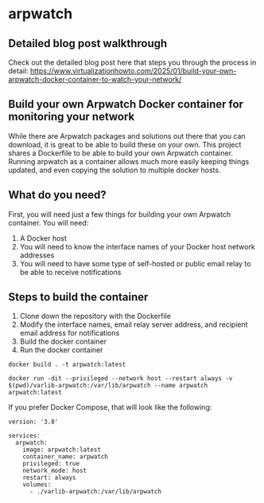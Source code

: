 # arpwatch

## Detailed blog post walkthrough

Check out the detailed blog post here that steps you through the process in detail: https://www.virtualizationhowto.com/2025/01/build-your-own-arpwatch-docker-container-to-watch-your-network/

## Build your own Arpwatch Docker container for monitoring your network

While there are Arpwatch packages and solutions out there that you can download, it is great to be able to build these on your own. This project shares a Dockerfile to be able to build your own Arpwatch container. Running arpwatch as a container allows much more easily keeping things updated, and even copying the solution to multiple docker hosts.

## What do you need?

First, you will need just a few things for building your own Arpwatch container. You will need:

1) A Docker host
2) You will need to know the interface names of your Docker host network addresses
3) You will need to have some type of self-hosted or public email relay to be able to receive notifications

## Steps to build the container

1) Clone down the repository with the Dockerfile
2) Modify the interface names, email relay server address, and recipient email address for notifications
3) Build the docker container
4) Run the docker container

```
docker build . -t arpwatch:latest
```

```
docker run -dit --privileged --network host --restart always -v $(pwd)/varlib-arpwatch:/var/lib/arpwatch --name arpwatch arpwatch:latest
```
If you prefer Docker Compose, that will look like the following:

```
version: '3.8'

services:
  arpwatch:
    image: arpwatch:latest
    container_name: arpwatch
    privileged: true
    network_mode: host
    restart: always
    volumes:
      - ./varlib-arpwatch:/var/lib/arpwatch
```